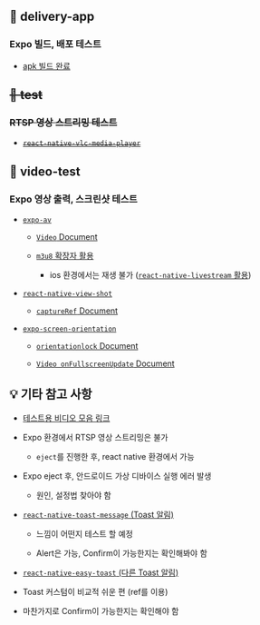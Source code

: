 ## 📂 delivery-app

### Expo 빌드, 배포 테스트

- [apk 빌드 완료](https://www.notion.so/hyungjinhan/Expo-Window-IOS-c9a32d8282b84d36909cf9ff98f3a763?pvs=4#41014ccbaefb483cb2db7104981ee2fd)

## ~~📂 test~~

### ~~RTSP 영상 스트리밍 테스트~~

- ~~[`react-native-vlc-media-player`](https://github.com/razorRun/react-native-vlc-media-player)~~

## 📂 video-test

### Expo 영상 출력, 스크린샷 테스트

- [`expo-av`](https://docs.expo.dev/versions/latest/sdk/av/)

  - [`Video` Document](https://docs.expo.dev/versions/latest/sdk/video/#video)

  - [`m3u8` 확장자 활용](https://gist.github.com/lucky-c/91d96977f913d54f723b64c34ce03fac)

    - ios 환경에서는 재생 불가 ([`react-native-livestream` 활용](https://docs.api.video/docs/react-native-livestream-component))

- [`react-native-view-shot`](https://github.com/gre/react-native-view-shot)

  - [`captureRef` Document](https://docs.expo.dev/versions/latest/sdk/captureRef/#capturerefview-options)

- [`expo-screen-orientation`](https://docs.expo.dev/versions/latest/sdk/screen-orientation/)

  - [`orientationlock` Document](https://docs.expo.dev/versions/latest/sdk/screen-orientation/#screenorientationlockasyncorientationlock)

  - [`Video onFullscreenUpdate` Document](https://docs.expo.dev/versions/latest/sdk/video/#videofullscreenupdate)

## 💡 기타 참고 사항

- [테스트용 비디오 모음 링크](https://gist.github.com/jsturgis/3b19447b304616f18657)

- Expo 환경에서 RTSP 영상 스트리밍은 불가

  - `eject`를 진행한 후, react native 환경에서 가능

- Expo eject 후, 안드로이드 가상 디바이스 실행 에러 발생

  - 원인, 설정법 찾아야 함

- [`react-native-toast-message` (Toast 알림)](https://github.com/calintamas/react-native-toast-message)

  - 느낌이 어떤지 테스트 할 예정

  - Alert은 가능, Confirm이 가능한지는 확인해봐야 함

- [`react-native-easy-toast` (다른 Toast 알림)](https://github.com/crazycodeboy/react-native-easy-toast)

- Toast 커스텀이 비교적 쉬운 편 (ref를 이용)

- 마찬가지로 Confirm이 가능한지는 확인해야 함
